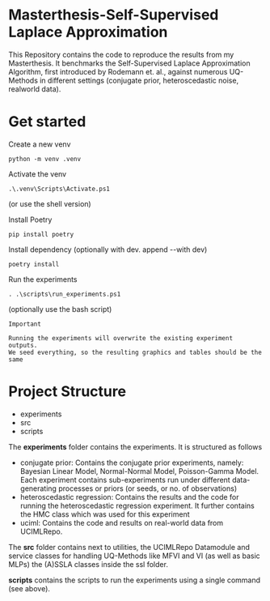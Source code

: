 # Masterthesis-Self-Supervised Laplace Approximation

This Repository contains the code to reproduce the results from my Masterthesis.
It benchmarks the Self-Supervised Laplace Approximation Algorithm, first introduced by Rodemann et. al., against numerous UQ-Methods in different settings (conjugate prior, heteroscedastic noise, realworld data).

# Get started

Create a new venv

```
python -m venv .venv
```

Activate the venv

```
.\.venv\Scripts\Activate.ps1
```

(or use the shell version)

Install Poetry

```
pip install poetry
```

Install dependency (optionally with dev. append --with dev)

```
poetry install
```

Run the experiments

```
. .\scripts\run_experiments.ps1
```

(optionally use the bash script)

    Important

    Running the experiments will overwrite the existing experiment outputs.
    We seed everything, so the resulting graphics and tables should be the same

# Project Structure

- experiments
- src
- scripts

The **experiments** folder contains the experiments. It is structured as follows

- conjugate prior: Contains the conjugate prior experiments, namely: Bayesian Linear Model, Normal-Normal Model, Poisson-Gamma Model. Each experiment contains sub-experiments run under different data-generating processes or priors (or seeds, or no. of observations)
- heteroscedastic regression: Contains the results and the code for running the heteroscedastic regression experiment. It further contains the HMC class which was used for this experiment
- uciml: Contains the code and results on real-world data from UCIMLRepo.

The **src** folder contains next to utilities, the UCIMLRepo Datamodule and service classes for handling UQ-Methods like MFVI and VI (as well as basic MLPs) the (A)SSLA classes inside the ssl folder.

**scripts** contains the scripts to run the experiments using a single command (see above).
